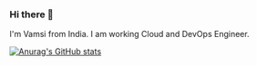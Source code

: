 ### Hi there 👋

I'm Vamsi from India. I am working Cloud and DevOps Engineer.

[![Anurag's GitHub stats](https://github-readme-stats.vercel.app/api?username=VamsiKrishna)](https://github.com/anuraghazra/github-readme-stats)
<!--
**VamsiKrishna-Kancherla/VamsiKrishna-Kancherla** is a ✨ _special_ ✨ repository because its `README.md` (this file) appears on your GitHub profile.

Here are some ideas to get you started:

- 🔭 I’m currently working on ...
- 🌱 I’m currently learning ...
- 👯 I’m looking to collaborate on ...
- 🤔 I’m looking for help with ...
- 💬 Ask me about ...
- 📫 How to reach me: ...
- 😄 Pronouns: ...
- ⚡ Fun fact: ...
-->

